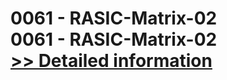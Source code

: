 # 0061 - RASIC-Matrix-02<br />0061 - RASIC-Matrix-02<br />[>> Detailed information](https://secure.shareit.com/shareit/product.html?productid=300951604&affiliateid=200057808)